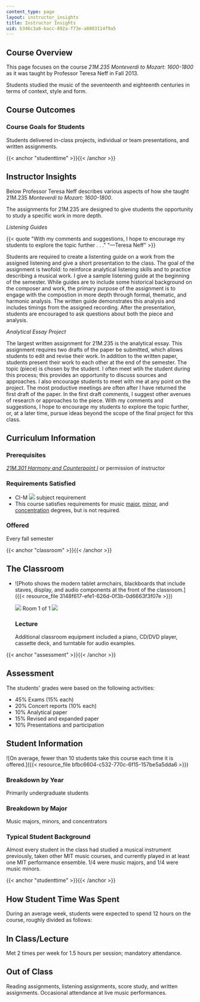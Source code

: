 ```yaml
---
content_type: page
layout: instructor_insights
title: Instructor Insights
uid: b346c3a6-bacc-892a-f73e-a8003114f9a5
---
```


Course Overview
---------------

This page focuses on the course _21M.235 Monteverdi to Mozart: 1600-1800_ as it was taught by Professor Teresa Neff in Fall 2013.

Students studied the music of the seventeenth and eighteenth centuries in terms of context, style and form.

Course Outcomes
---------------

### Course Goals for Students

Students delivered in-class projects, individual or team presentations, and written assignments.

{{< anchor "studenttime" >}}{{< /anchor >}}

Instructor Insights
-------------------

Below Professor Teresa Neff describes various aspects of how she taught 21M.235 _Monteverdi to Mozart: 1600-1800_.

The assignments for 21M.235 are designed to give students the opportunity to study a specific work in more depth.

_Listening Guides_

{{< quote "With my comments and suggestions, I hope to encourage my students to explore the topic further . . ." "—Teresa Neff" >}}

Students are required to create a listenting guide on a work from the assigned listening and give a short presentation to the class. The goal of the assignment is twofold: to reinforce analytical listening skills and to practice describing a musical work. I give a sample listening guide at the beginning of the semester. While guides are to include some historical background on the composer and work, the primary purpose of the assignment is to engage with the compostion in more depth through formal, thematic, and harmonic analysis. The written guide demonstrates this analysis and includes timings from the assigned recording. After the presentation, students are encouraged to ask questions about both the piece and analysis. 

_Analytical Essay Project_

The largest written assignment for 21M.235 is the analytical essay. This assignment requires two drafts of the paper be submitted, which allows students to edit and revise their work. In addition to the written paper, students present their work to each other at the end of the semester. The topic (piece) is chosen by the student. I often meet wtih the student during this process; this provides an opportunity to discuss sources and approaches. I also encourage students to meet with me at any point on the project. The most productive meetings are often after I have returned the first draft of the paper. In the first draft comments, I suggest other avenues of research or approaches to the piece. With my comments and suggestions, I hope to encourage my students to explore the topic further, or, at a later time, pursue ideas beyond the scope of the final project for this class.

Curriculum Information
----------------------

### Prerequisites

[_21M.301 Harmony and Counterpoint I_](/courses/21m-301-harmony-and-counterpoint-i-spring-2005/) or permission of instructor

### Requirements Satisfied

*   CI-M ![](/images/educator/icon-question-cim.png) subject requirement
*   This course satisfies requirements for music [major](http://catalog.mit.edu/degree-charts/music-course-21m/), [minor](http://catalog.mit.edu/schools/humanities-arts-social-sciences/music-theater-arts/#music-minor), and [concentration](http://mta.mit.edu/music/degree-requirements/music-concentration) degrees, but is not required.

### Offered

Every fall semester

{{< anchor "classroom" >}}{{< /anchor >}}

The Classroom
-------------

*   ![Photo shows the modern tablet armchairs, blackboards that include staves, display, and audio components at the front of the classroom.]({{< resource_file 3148f617-efe1-626d-0f3b-0d6663f3f07e >}})
    
    ![](/images/educator/classroom_prev_dim.png) Room 1 of 1 ![](/images/educator/classroom_next_dim.png)
    
    ### Lecture
    
    Additional classroom equipment included a piano, CD/DVD player, cassette deck, and turntable for audio examples.
    

{{< anchor "assessment" >}}{{< /anchor >}}

Assessment
----------

The students' grades were based on the following activities:

- 45% Exams (15% each)
- 20% Concert reports (10% each)
- 10% Analytical paper
- 15% Revised and expanded paper
- 10% Presentations and participation

Student Information
-------------------

![On average, fewer than 10 students take this course each time it is offered.]({{< resource_file bfbc6604-c532-770c-6f15-157be5a5dda6 >}})

### Breakdown by Year

Primarily undergraduate students

### Breakdown by Major

Music majors, minors, and concentrators

### Typical Student Background

Almost every student in the class had studied a musical instrument previously, taken other MIT music courses, and currently played in at least one MIT performance ensemble. 1/4 were music majors, and 1/4 were music minors.

{{< anchor "studenttime" >}}{{< /anchor >}}

How Student Time Was Spent
--------------------------

During an average week, students were expected to spend 12 hours on the course, roughly divided as follows:

In Class/Lecture
----------------

Met 2 times per week for 1.5 hours per session; mandatory attendance.

Out of Class
------------

Reading assignments, listening assignments, score study, and written assignments. Occasional attendance at live music performances.